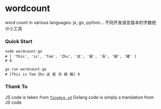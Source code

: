 # wordcount
word count in various languages: js, go, python...
不同开发语言版本的字数统计小工具

### Quick Start
```
node wordcount.go
# [ 'This', 'is', 'Tom', 'Zhu', '这', '是', '汤', '姆', '猪' ]
# 9
```

```
go run wordcount.go
# [This is Tom Zhu 这 是 汤 姆 猪] 9
```

### Thank To
JS code is taken from [`Tinymce v4`](https://github.com/tinymce/tinymce/tree/4.5.x/js/tinymce/plugins/wordcount/src/main/js/tinymce/wordcount)
Golang code is simply a translation from JS code
